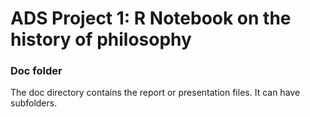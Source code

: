 # ADS Project 1:  R Notebook on the history of philosophy

### Doc folder

The doc directory contains the report or presentation files. It can have subfolders.  